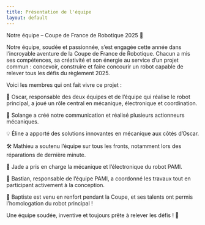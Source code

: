```yaml
---
title: Présentation de l'équipe
layout: default
---
```

Notre équipe – Coupe de France de Robotique 2025 🤖

Notre équipe, soudée et passionnée, s’est engagée cette année dans l’incroyable aventure de la Coupe de France de Robotique. Chacun a mis ses compétences, sa créativité et son énergie au service d’un projet commun : concevoir, construire et faire concourir un robot capable de relever tous les défis du règlement 2025.

Voici les membres qui ont fait vivre ce projet :


🔌 Oscar, responsable des deux équipes et de l’équipe qui réalise le robot principal, a joué un rôle central en mécanique, électronique et coordination.

📢 Solange a créé notre communication et réalisé plusieurs actionneurs mécaniques.

💡 Éline a apporté des solutions innovantes en mécanique aux côtés d’Oscar.

🛠️ Mathieu a soutenu l’équipe sur tous les fronts, notamment lors des réparations de dernière minute.

🔧 Jade a pris en charge la mécanique et l’électronique du robot PAMI.

🧠 Bastian, responsable de l’équipe PAMI, a coordonné les travaux tout en participant activement à la conception.

🔧 Baptiste est venu en renfort pendant la Coupe, et ses talents ont permis l’homologation du robot principal !

Une équipe soudée, inventive et toujours prête à relever les défis ! 🚀